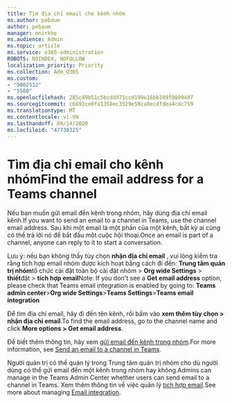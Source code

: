 ```yaml
---
title: Tìm địa chỉ email cho kênh nhóm
ms.author: pebaum
author: pebaum
manager: mnirkhe
ms.audience: Admin
ms.topic: article
ms.service: o365-administration
ROBOTS: NOINDEX, NOFOLLOW
localization_priority: Priority
ms.collection: Adm_O365
ms.custom:
- "9002512"
- "5580"
ms.openlocfilehash: 285c49b51c5bcddd71ccd199e16bb109f0809487
ms.sourcegitcommit: c6692ce0fa1358ec3529e59ca0ecdfdea4cdc759
ms.translationtype: MT
ms.contentlocale: vi-VN
ms.lasthandoff: 09/14/2020
ms.locfileid: "47730325"
---
```

# <a name="find-the-email-address-for-a-teams-channel"></a><span data-ttu-id="43f0b-102">Tìm địa chỉ email cho kênh nhóm</span><span class="sxs-lookup"><span data-stu-id="43f0b-102">Find the email address for a Teams channel</span></span>

<span data-ttu-id="43f0b-103">Nếu bạn muốn gửi email đến kênh trong nhóm, hãy dùng địa chỉ email kênh.</span><span class="sxs-lookup"><span data-stu-id="43f0b-103">If you want to send an email to a channel in Teams, use the channel email address.</span></span> <span data-ttu-id="43f0b-104">Sau khi một email là một phần của một kênh, bất kỳ ai cũng có thể trả lời nó để bắt đầu một cuộc hội thoại.</span><span class="sxs-lookup"><span data-stu-id="43f0b-104">Once an email is part of a channel, anyone can reply to it to start a conversation.</span></span>

<span data-ttu-id="43f0b-105">Lưu ý: nếu bạn không thấy tùy chọn **nhận địa chỉ email** , vui lòng kiểm tra rằng tích hợp email nhóm được kích hoạt bằng cách đi đến: **Trung tâm quản trị nhóm**tổ chức cài đặt toàn bộ cài đặt nhóm > **Org wide Settings** > **thiết**đặt > **tích hợp email**</span><span class="sxs-lookup"><span data-stu-id="43f0b-105">Note: If you don't see a **Get email address** option, please check that Teams email integration is enabled by going to: **Teams admin center**>**Org wide Settings**>**Teams Settings**>**Teams email integration**</span></span>

<span data-ttu-id="43f0b-106">Để tìm địa chỉ email, hãy đi đến tên kênh, rồi bấm vào **xem thêm tùy chọn > nhận địa chỉ email**.</span><span class="sxs-lookup"><span data-stu-id="43f0b-106">To find the email address, go to the channel name and click **More options > Get email address**.</span></span>

<span data-ttu-id="43f0b-107">Để biết thêm thông tin, hãy xem [gửi email đến kênh trong nhóm](https://support.office.com/article/send-an-email-to-a-channel-in-teams-d91db004-d9d7-4a47-82e6-fb1b16dfd51e).</span><span class="sxs-lookup"><span data-stu-id="43f0b-107">For more information, see [Send an email to a channel in Teams](https://support.office.com/article/send-an-email-to-a-channel-in-teams-d91db004-d9d7-4a47-82e6-fb1b16dfd51e).</span></span>

<span data-ttu-id="43f0b-108">Người quản trị có thể quản lý trong Trung tâm quản trị nhóm cho dù người dùng có thể gửi email đến một kênh trong nhóm hay không.</span><span class="sxs-lookup"><span data-stu-id="43f0b-108">Admins can manage in the Teams Admin Center whether users can send email to a channel in Teams.</span></span> <span data-ttu-id="43f0b-109">Xem thêm thông tin về việc quản lý [tích hợp email](https://docs.microsoft.com/microsoftteams/enable-features-office-365#email-integration).</span><span class="sxs-lookup"><span data-stu-id="43f0b-109">See more about managing [Email integration](https://docs.microsoft.com/microsoftteams/enable-features-office-365#email-integration).</span></span>

